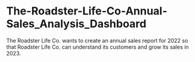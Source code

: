 # The-Roadster-Life-Co-Annual-Sales_Analysis_Dashboard
The Roadster Life Co. wants to create an annual sales report for 2022 so that Roadster Life Co. can understand its customers and grow its sales in 2023. 
